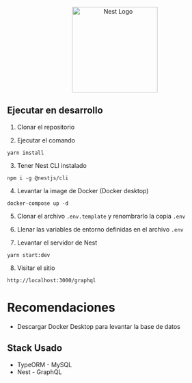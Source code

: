 <p align="center">
  <a href="http://nestjs.com/" target="blank"><img src="https://nestjs.com/img/logo-small.svg" width="200" alt="Nest Logo" /></a>
</p>


## Ejecutar en desarrollo

1. Clonar el repositorio

2. Ejecutar el comando
```
yarn install
```

3. Tener Nest CLI instalado
```
npm i -g @nestjs/cli
```

4. Levantar la image de Docker (Docker desktop)
```
docker-compose up -d
```

5. Clonar el archivo ```.env.template``` y renombrarlo la copia ```.env```

6. Llenar las variables de entorno definidas en el archivo ```.env```

7. Levantar el servidor de Nest
```
yarn start:dev
```

8. Visitar el sitio
```
http://localhost:3000/graphql
```

# Recomendaciones
- Descargar Docker Desktop para levantar la base de datos

## Stack Usado
* TypeORM - MySQL
* Nest - GraphQL